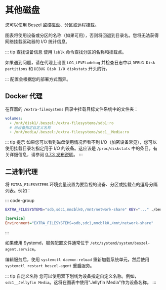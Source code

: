 # 其他磁盘

您可以使用 Beszel 监控磁盘、分区或远程挂载。

图表将使用设备或分区的名称（如果可用），否则将回退到目录名。您将无法获得网络挂载驱动器的 I/O 统计信息。

::: tip 查找设备信息
使用 `lsblk` 命令查找分区的名称和挂载点。

如果遇到问题，请在代理上设置 `LOG_LEVEL=debug` 并检查日志中以 `DEBUG Disk partitions` 和 `DEBUG Disk I/O diskstats` 开头的行。

:::
配置会根据您的部署方式而异。

## Docker 代理

在容器的 `/extra-filesystems` 目录中挂载目标文件系统中的文件夹：

```yaml
volumes:
  - /mnt/disk1/.beszel:/extra-filesystems/sdb1:ro
  # 给设备指定自定义名称
  - /mnt/media/.beszel:/extra-filesystems/sdc1__Media:ro
```

::: tip 提示
如果您可以看到磁盘使用情况但看不到 I/O（加密设备常见），您可以使用挂载目录名指定用于 I/O 的设备。这应该是 `/proc/diskstats` 中的条目。有关详细信息，请参阅 [0.7.3 发布说明](https://github.com/henrygd/beszel/releases/tag/v0.7.3)。
:::

## 二进制代理

将 `EXTRA_FILESYSTEMS` 环境变量设置为要监视的设备、分区或挂载点的逗号分隔列表。例如：

::: code-group

```bash [bash]
EXTRA_FILESYSTEMS="sdb,sdc1,mmcblk0,/mnt/network-share" KEY="..." ./beszel-agent
```

```ini [beszel-agent.service]
[Service]
Environment="EXTRA_FILESYSTEMS=sdb,sdc1,mmcblk0,/mnt/network-share"
```

:::

如果使用 Systemd，服务配置文件通常位于 `/etc/systemd/system/beszel-agent.service`。

编辑服务后，使用 `systemctl daemon-reload` 重新加载系统单元，然后使用 `systemctl restart beszel-agent` 重启服务。

::: tip 自定义名称
您可以使用双下划线为设备指定自定义名称。例如，`sdc1__Jellyfin Media`。这将在图表中使用"Jellyfin Media"作为设备名称。
:::
